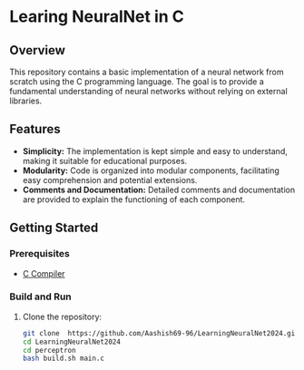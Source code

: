 # Learing NeuralNet in C

## Overview

This repository contains a basic implementation of a neural network from scratch using the C programming language. The goal is to provide a fundamental understanding of neural networks without relying on external libraries.

## Features

- **Simplicity:** The implementation is kept simple and easy to understand, making it suitable for educational purposes.
- **Modularity:** Code is organized into modular components, facilitating easy comprehension and potential extensions.
- **Comments and Documentation:** Detailed comments and documentation are provided to explain the functioning of each component.

## Getting Started

### Prerequisites

- [C Compiler](https://gcc.gnu.org/)

### Build and Run

1. Clone the repository:

   ```bash
   git clone  https://github.com/Aashish69-96/LearningNeuralNet2024.git
   cd LearningNeuralNet2024
   cd perceptron
   bash build.sh main.c
